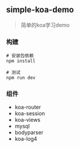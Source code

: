 ## simple-koa-demo
> 简单的koa学习demo

### 构建
```
# 安装包依赖
npm install
```
```
# 测试
npm run dev
```

### 组件

- koa-router
- koa-session
- koa-views
- mysql
- bodyparser
- koa-log4
